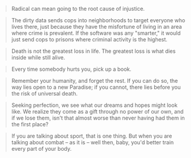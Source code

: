 >Radical can mean going to the root cause of injustice.

>The dirty data sends cops into neighborhoods to target everyone who lives there, just because they have the misfortune of living in an area where crime is prevalent. If the software was any "smarter," it would just send cops to prisons where criminal activity is the highest.

>Death is not the greatest loss in life. The greatest loss is what dies inside while still alive.

>Every time somebody hurts you, pick up a book.

>Remember your humanity, and forget the rest. If you can do so, the way lies open to a new Paradise; if you cannot, there lies before you the risk of universal death.

>Seeking perfection, we see what our dreams and hopes might look like. We realize they come as a gift through no power of our own, and if we lose them, isn't that almost worse than never having had them in the first place?

>If you are talking about sport, that is one thing. But when you are talking about combat – as it is – well then, baby, you'd better train every part of your body.
